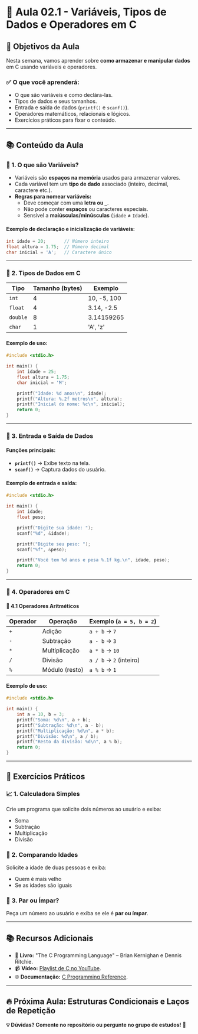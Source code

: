 # 🚀 Aula 02.1 - Variáveis, Tipos de Dados e Operadores em C

## 📌 Objetivos da Aula
Nesta semana, vamos aprender sobre **como armazenar e manipular dados** em C usando variáveis e operadores.

### ✅ O que você aprenderá:
- O que são variáveis e como declára-las.
- Tipos de dados e seus tamanhos.
- Entrada e saída de dados (`printf()` e `scanf()`).
- Operadores matemáticos, relacionais e lógicos.
- Exercícios práticos para fixar o conteúdo.

---

## 📚 Conteúdo da Aula

### 📌 1. O que são Variáveis?
- Variáveis são **espaços na memória** usados para armazenar valores.
- Cada variável tem um **tipo de dado** associado (inteiro, decimal, caractere etc.).
- **Regras para nomear variáveis:**
  - Deve começar com uma **letra ou `_`**.
  - Não pode conter **espaços** ou caracteres especiais.
  - Sensível a **maiúsculas/minúsculas** (`idade` ≠ `Idade`).

#### Exemplo de declaração e inicialização de variáveis:
```c
int idade = 20;       // Número inteiro
float altura = 1.75;  // Número decimal
char inicial = 'A';   // Caractere único
```

---

### 📌 2. Tipos de Dados em C
| Tipo        | Tamanho (bytes) | Exemplo       |
|------------|----------------|---------------|
| `int`      | 4              | 10, -5, 100   |
| `float`    | 4              | 3.14, -2.5    |
| `double`   | 8              | 3.14159265    |
| `char`     | 1              | 'A', 'z'      |

#### Exemplo de uso:
```c
#include <stdio.h>

int main() {
    int idade = 25;
    float altura = 1.75;
    char inicial = 'M';

    printf("Idade: %d anos\n", idade);
    printf("Altura: %.2f metros\n", altura);
    printf("Inicial do nome: %c\n", inicial);
    return 0;
}
```

---

### 📌 3. Entrada e Saída de Dados

#### Funções principais:
- **`printf()`** → Exibe texto na tela.
- **`scanf()`** → Captura dados do usuário.

#### Exemplo de entrada e saída:
```c
#include <stdio.h>

int main() {
    int idade;
    float peso;

    printf("Digite sua idade: ");
    scanf("%d", &idade);

    printf("Digite seu peso: ");
    scanf("%f", &peso);

    printf("Você tem %d anos e pesa %.1f kg.\n", idade, peso);
    return 0;
}
```

---

### 📌 4. Operadores em C

#### 🔋 4.1 Operadores Aritméticos
| Operador | Operação      | Exemplo (`a = 5, b = 2`) |
|----------|--------------|--------------------------|
| `+`      | Adição       | `a + b` → `7`   |
| `-`      | Subtração    | `a - b` → `3`   |
| `*`      | Multiplicação | `a * b` → `10`  |
| `/`      | Divisão      | `a / b` → `2` (inteiro) |
| `%`      | Módulo (resto) | `a % b` → `1`  |

#### Exemplo de uso:
```c
#include <stdio.h>

int main() {
    int a = 10, b = 3;
    printf("Soma: %d\n", a + b);
    printf("Subtração: %d\n", a - b);
    printf("Multiplicação: %d\n", a * b);
    printf("Divisão: %d\n", a / b);
    printf("Resto da divisão: %d\n", a % b);
    return 0;
}
```

---

## 📝 Exercícios Práticos

### 📈 **1. Calculadora Simples**
Crie um programa que solicite dois números ao usuário e exiba:
- Soma
- Subtração
- Multiplicação
- Divisão

### 👥 **2. Comparando Idades**
Solicite a idade de duas pessoas e exiba:
- Quem é mais velho
- Se as idades são iguais

### 🎯 **3. Par ou Ímpar?**
Peça um número ao usuário e exiba se ele é **par ou ímpar**.

---

## 📚 Recursos Adicionais
- 📖 **Livro:** "The C Programming Language" – Brian Kernighan e Dennis Ritchie.
- 📹 **Vídeo:** [Playlist de C no YouTube](https://www.youtube.com/watch?v=3Xq4sPu6vKA).
- 🌐 **Documentação:** [C Programming Reference](https://en.cppreference.com/w/).

---

## 🔥 Próxima Aula: **Estruturas Condicionais e Laços de Repetição**

**💡 Dúvidas? Comente no repositório ou pergunte no grupo de estudos!** 🌟


